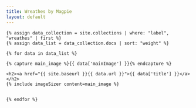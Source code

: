 ```yaml
---
title: Wreathes by Magpie
layout: default
---
```


<div class="wreathes">

    {% assign data_collection = site.collections | where: "label", "wreathes" | first %}
    {% assign data_list = data_collection.docs | sort: "weight" %}

    {% for data in data_list %}

    {% capture main_image %}{{ data['mainImage'] }}{% endcapture %}

    <h2><a href="{{ site.baseurl }}{{ data.url }}">{{ data['title'] }}</a></h2>
    {% include imageSizer content=main_image %}


    {% endfor %}
</div>
